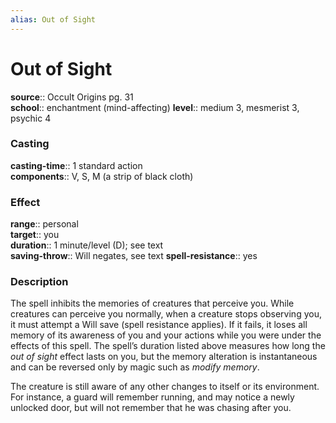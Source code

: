 ```yaml
---
alias: Out of Sight
---
```


# Out of Sight 

**source**:: Occult Origins pg. 31  
**school**:: enchantment (mind-affecting)
**level**:: medium 3, mesmerist 3, psychic 4

### Casting 

**casting-time**:: 1 standard action  
**components**:: V, S, M (a strip of black cloth)

### Effect 

**range**:: personal  
**target**:: you  
**duration**:: 1 minute/level (D); see text  
**saving-throw**:: Will negates, see text
**spell-resistance**:: yes

### Description 

The spell inhibits the memories of creatures that perceive you. While creatures can perceive you normally, when a creature stops observing you, it must attempt a Will save (spell resistance applies). If it fails, it loses all memory of its awareness of you and your actions while you were under the effects of this spell. The spell’s duration listed above measures how long the *out of sight* effect lasts on you, but the memory alteration is instantaneous and can be reversed only by magic such as *modify memory*.  
  
The creature is still aware of any other changes to itself or its environment. For instance, a guard will remember running, and may notice a newly unlocked door, but will not remember that he was chasing after you.
